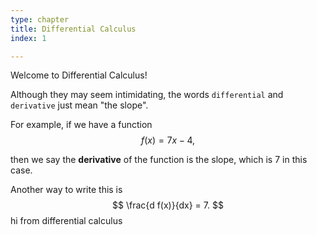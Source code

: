 ```yaml
---
type: chapter
title: Differential Calculus
index: 1

---
```


Welcome to Differential Calculus!

Although they may seem intimidating, the words `differential` and `derivative` just mean "the slope".

For example, if we have a function 
$$ f(x) = 7x -4, $$


then we say the **derivative** of the function is the slope, which is $7$ in this case.

<!-- this is an html comment that won't show up-->

Another way to write this is 
$$ \frac{d f(x)}{dx} = 7. $$hi from differential calculus
<!--stackedit_data:
eyJoaXN0b3J5IjpbMzA0NzA5MTA5XX0=
-->